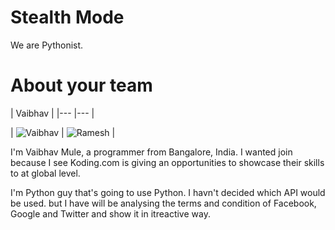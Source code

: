 Stealth Mode
================

We are Pythonist. 

About your team
===========================

| Vaibhav |
|--- |--- |

| ![Vaibhav](https://s3-us-west-2.amazonaws.com/slack-files2/avatars/2014-11-18/3033198834_aa030ae0968a3089c036_192.jpg) | 
![Ramesh](https://scontent-a.xx.fbcdn.net/hphotos-xpf1/v/t1.0-9/10574358_10152159172226574_2998773965547101880_n.jpg?oh=5ccca6b51dff1e0187d0f7aff926d7ff&oe=54D9815F) |






I'm Vaibhav Mule, a programmer from Bangalore, India. I wanted join because I see Koding.com is giving an opportunities to showcase their skills to at global level.


I'm Python guy that's going to use Python. I havn't decided which API would be used. but I have will be analysing the terms and condition of Facebook, Google and Twitter and show it in itreactive way.

